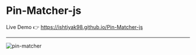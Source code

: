 # Pin-Matcher-js  
  
  Live Demo 👉 https://ishtiyak98.github.io/Pin-Matcher-js 
  
 <hr>
  
![pin-matcher](https://user-images.githubusercontent.com/56845656/153754215-b86d43c1-d715-48c3-bed7-c7f33f900c08.png)
